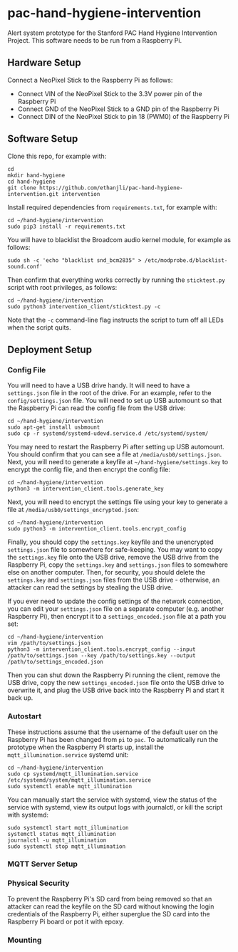 # pac-hand-hygiene-intervention
Alert system prototype for the Stanford PAC Hand Hygiene Intervention Project.
This software needs to be run from a Raspberry Pi.

## Hardware Setup
Connect a NeoPixel Stick to the Raspberry Pi as follows:

- Connect VIN of the NeoPixel Stick to the 3.3V power pin of the Raspberry Pi
- Connect GND of the NeoPixel Stick to a GND pin of the Raspberry Pi
- Connect DIN of the NeoPixel Stick to pin 18 (PWM0) of the Raspberry Pi

## Software Setup
Clone this repo, for example with:
```
cd
mkdir hand-hygiene
cd hand-hygiene
git clone https://github.com/ethanjli/pac-hand-hygiene-intervention.git intervention
```
Install required dependencies from `requirements.txt`, for example with:
```
cd ~/hand-hygiene/intervention
sudo pip3 install -r requirements.txt
```
You will have to blacklist the Broadcom audio kernel module, for example as follows:
```
sudo sh -c 'echo "blacklist snd_bcm2835" > /etc/modprobe.d/blacklist-sound.conf'
```
Then confirm that everything works correctly by running the `sticktest.py` script with
root privileges, as follows:
```
cd ~/hand-hygiene/intervention
sudo python3 intervention_client/sticktest.py -c
```
Note that the `-c` command-line flag instructs the script to turn off all LEDs when
the script quits.

## Deployment Setup

### Config File
You will need to have a USB drive handy. It will need to have a `settings.json` file
in the root of the drive. For an example, refer to the `config/settings.json` file.
You will need to set up USB automount so that the Raspberry Pi can read the
config file from the USB drive:
```
cd ~/hand-hygiene/intervention
sudo apt-get install usbmount
sudo cp -r systemd/systemd-udevd.service.d /etc/systemd/system/
```
You may need to restart the Raspberry Pi after setting up USB automount.
You should confirm that you can see a file at `/media/usb0/settings.json`.
Next, you will need to generate a keyfile at `~/hand-hygiene/settings.key`
to encrypt the config file, and then encrypt the config file:
```
cd ~/hand-hygiene/intervention
python3 -m intervention_client.tools.generate_key
```
Next, you will need to encrypt the settings file using your key to generate a
file at `/media/usb0/settings_encrypted.json`:
```
cd ~/hand-hygiene/intervention
sudo python3 -m intervention_client.tools.encrypt_config
```
Finally, you should copy the `settings.key` keyfile and the unencrypted `settings.json`
file to somewhere for safe-keeping. You may want to copy the `settings.key` file onto the
USB drive, remove the USB drive from the Raspberry Pi, copy the `settings.key` and
`settings.json` files to somewhere else on another computer. Then, for security, you should
delete the `settings.key` and `settings.json` files from the USB drive - otherwise, an
attacker can read the settings by stealing the USB drive.

If you ever need to update the config settings of the network connection, you can
edit your `settings.json` file on a separate computer (e.g. another Raspberry Pi), then 
encrypt it to a `settings_encoded.json` file at a path you set:
```
cd ~/hand-hygiene/intervention
vim /path/to/settings.json
python3 -m intervention_client.tools.encrypt_config --input /path/to/settings.json --key /path/to/settings.key --output /path/to/settings_encoded.json
```
Then you can shut down the Raspberry Pi running the client, remove the USB drive,
copy the new `settings_encoded.json` file onto the USB drive to overwrite it, and
plug the USB drive back into the Raspberry Pi and start it back up.


### Autostart
These instructions assume that the username of the default user on the Raspberry Pi has
been changed from `pi` to `pac`.
To automatically run the prototype when the Raspberry Pi starts up, install the
`mqtt_illumination.service` systemd unit:
```
cd ~/hand-hygiene/intervention
sudo cp systemd/mqtt_illumination.service /etc/systemd/system/mqtt_illumination.service
sudo systemctl enable mqtt_illumination
```
You can manually start the service with systemd, view the status of the service with systemd,
view its output logs with journalctl, or kill the script with systemd:
```
sudo systemctl start mqtt_illumination
systemctl status mqtt_illumination
journalctl -u mqtt_illumination
sudo systemctl stop mqtt_illumination
```

### MQTT Server Setup

### Physical Security
To prevent the Raspberry Pi's SD card from being removed so that an attacker can read the keyfile
on the SD card without knowing the login credentials of the Raspberry Pi, either superglue the SD
card into the Raspberry Pi board or pot it with epoxy.

### Mounting
